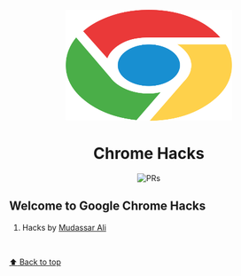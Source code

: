 <p align="center"><img src="google-chrome.svg" height="200" width="300" alt="logo"></p>
<h1 align="center"> Chrome Hacks </h1>

<p align="center"
    <a href="https://github.com/mudassar045/gHacks">
    <img src="https://img.shields.io/badge/PRs-welcome-brightgreen.svg?style=flat-square" alt="PRs">
  </a>
</p>

## Welcome to Google Chrome Hacks

1. Hacks by [Mudassar Ali](./mudassar.md)

<br/>

[:arrow_up: Back to top](#-chrome-hacks-)
